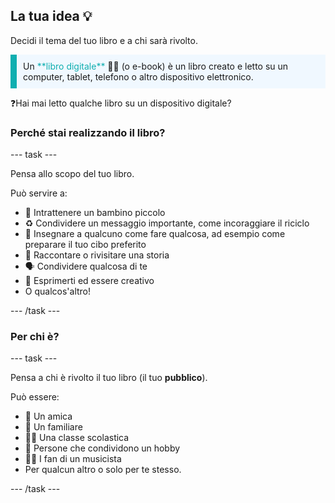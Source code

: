 ## La tua idea 💡

Decidi il tema del tuo libro e a chi sarà rivolto.

<p style="border-left: solid; border-width:10px; border-color: #0faeb0; background-color: aliceblue; padding: 10px;">
Un <span style="color: #0faeb0">**libro digitale**</span> 📖📲 (o e-book) è un libro creato e letto su un computer, tablet, telefono o altro dispositivo elettronico. 

❓Hai mai letto qualche libro su un dispositivo digitale?
</p>

### Perché stai realizzando il libro?

--- task ---

Pensa allo scopo del tuo libro.

Può servire a:
- 🧒 Intrattenere un bambino piccolo
- ♻️ Condividere un messaggio importante, come incoraggiare il riciclo
- 🍕 Insegnare a qualcuno come fare qualcosa, ad esempio come preparare il tuo cibo preferito
- 📖 Raccontare o rivisitare una storia
- 🗣️ Condividere qualcosa di te
- 🎨 Esprimerti ed essere creativo
- O qualcos'altro!

--- /task ---

### Per chi è?

--- task ---

Pensa a chi è rivolto il tuo libro (il tuo **pubblico**).

Può essere:

- 👧 Un amica
- 👴 Un familiare
- 👩‍🎓 Una classe scolastica
- 🏇 Persone che condividono un hobby
- 👨‍🎤 I fan di un musicista
- Per qualcun altro o solo per te stesso.

--- /task ---

